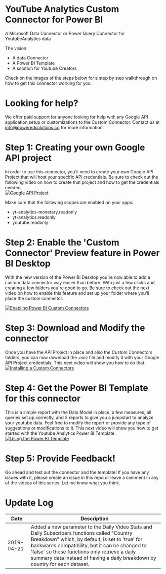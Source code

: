 # YouTube Analytics Custom Connector for Power BI
A Microsoft Data Connector or Power Query Connector for YoutubeAnalytics data

The vision:
- A data Connector
- A Power BI Template
- A solution for Youtube Creators

Check on the images of the steps below for a step by step walkthrough on how to get this connector working for you.

# Looking for help? 
We offer paid support for anyone looking for help with any Google API application setup or customizations to the Custom Connector.  Contact us at info@poweredsolutions.co for more information.

# Step 1: Creating your own Google API project
In order to use this connector, you'll need to create your own Google API Project that will host your specific API credentials. 
Be sure to check out the following video on how to create that project and how to get the credentials needed.  
[![Google API Project](https://i.ytimg.com/vi/6r8hrDHUv6s/mqdefault.jpg)](https://www.youtube.com/watch?v=6r8hrDHUv6s) 

Make sure that the following scopes are enabled on your apps:
- yt-analytics-monetary.readonly 
- yt-analytics.readonly  
- youtube.readonly


# Step 2: Enable the 'Custom Connector' Preview feature in Power BI Desktop
With the new version of the Power BI Desktop you're now able to add a custom data connector way easier than before. With just a few clicks and creating a few folders you're good to go. Be sure to check out the next video on how to enable this feature and set up your folder where you'll place the custom connector.

[![Enabling Power BI Custom Connectors](https://i.ytimg.com/vi/Z_g6ITj2w3w/mqdefault.jpg)](https://www.youtube.com/watch?v=Z_g6ITj2w3w)  

# Step 3: Download and Modify the connector
Once you have the API Project in place and also the Custom Connectors folders, you can now download the *.mez* file and modify it with your Google API Project credentials. This next video will show you how to do that.
[![Installing a Custom Connectors](https://i.ytimg.com/vi/G-NRovNEE0w/mqdefault.jpg)](https://www.youtube.com/watch?v=G-NRovNEE0w)

# Step 4: Get the Power BI Template for this connector
This is a simple report with the Data Model in place, a few measures, all queries set up correctly, and 3 reports to give you a jumpstart to analyze your youtube data. Feel free to modify the report or provide any type of suggestions or modifications to it. This next video will show you how to get started with the Youtube Analytics Power BI Template.
[![Using the Power BI Template](https://i.ytimg.com/vi/WO4dZB3i7fw/mqdefault.jpg)](https://www.youtube.com/watch?v=WO4dZB3i7fw)

# Step 5: Provide Feedback!
Go ahead and test out the connector and the template! If you have any issues with it, please create an issue in this repo or leave a comment in any of the videos of this series. Let me know what you think.

# Update Log
| Date | Description |
| -------- | --- |
| 2019-04-21 | Added a new parameter to the Daily Video Stats and Daily Subscribers functions called "Country Breakdown" which, by default, is set to 'true' for backwards compatibility, but it can be changed to 'false' so these functions only retrieve a daily summary data instead of having a daily breakdown by country for each dataset. |
